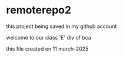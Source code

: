# remoterepo2
this project being saved in my github account

welcome to our class 'E' div of bca

this file created on 11 march-2025
